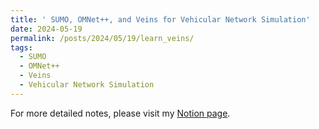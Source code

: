 ```yaml
---
title: ' SUMO, OMNet++, and Veins for Vehicular Network Simulation'
date: 2024-05-19
permalink: /posts/2024/05/19/learn_veins/
tags:
  - SUMO
  - OMNet++
  - Veins
  - Vehicular Network Simulation
---
```



For more detailed notes, please visit my [Notion page](https://ryanluo.notion.site/5882c70b9e3e4535b8d935720d40efd3?pvs=4).